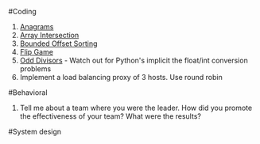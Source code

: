 #Coding

1. [Anagrams](https://csacademy.com/contest/interview-archive/task/anagrams/)
2. [Array Intersection](https://csacademy.com/contest/interview-archive/task/array-intersection/)
3. [Bounded Offset Sorting](https://csacademy.com/contest/interview-archive/task/Bounded-offset-sorting/)
4. [Flip Game](https://csacademy.com/contest/interview-archive/task/flip-game/)
5. [Odd Divisors](https://csacademy.com/contest/interview-archive/task/odd_divisors/) - Watch out for Python's implicit the float/int conversion problems
6. Implement a load balancing proxy of 3 hosts. Use round robin 

#Behavioral

1. Tell me about a team where you were the leader. How did you promote the effectiveness of your team? What were the results?

#System design 

